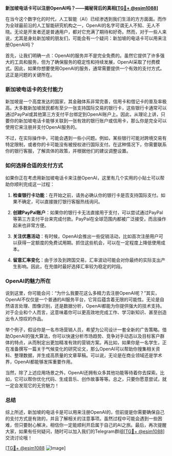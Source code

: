 **新加坡电话卡可以注册OpenAI吗？——揭秘背后的真相[[TG💪+ @esim1088](https://t.me/s/esim1088)]**

在当今这个数字化的时代，人工智能（AI）已经渗透到我们生活的方方面面。而作为全球最前沿的人工智能研究机构之一，OpenAI的名字可谓无人不知、无人不晓。无论是开发者还是普通用户，都对它充满了期待和好奇。然而，对于一些人来说，尤其是身处新加坡的朋友们，可能会有一个疑问：新加坡的电话卡可以用来注册OpenAI吗？

首先，让我们明确一点：OpenAI的服务并不是完全免费的。虽然它提供了许多强大的工具和服务，但为了确保服务的稳定性和持续发展，OpenAI采取了付费模式。因此，如果你想要使用OpenAI的服务，通常需要提供一个有效的支付方式。这正是问题的关键所在。

### 新加坡电话卡的支付能力

新加坡是一个高度发达的国家，其金融体系非常完善，信用卡和借记卡的普及率极高。大多数新加坡居民都有至少一张支持国际交易的银行卡，这些银行卡通常可以通过PayPal或其他第三方支付平台绑定到OpenAI账户上。因此，从理论上讲，只要你的新加坡电话卡能够关联到一张有效的银行账户或信用卡，那么你是完全可以使用它来注册并支付OpenAI服务的。

不过，在实际操作中，可能会遇到一些小问题。例如，某些银行可能对跨境交易有特定限制，或者你的卡可能没有被授权进行国际支付。在这种情况下，你需要联系你的银行客服，了解具体的政策，并根据他们的建议调整设置。

### 如何选择合适的支付方式

如果你正在考虑用新加坡电话卡来注册OpenAI，这里有几个实用的小贴士可以帮助你顺利完成这一过程：

1. **检查银行卡功能**：在开始之前，请务必确认你的银行卡是否支持国际支付。如果不确定，可以直接拨打银行客服热线询问。
   
2. **创建PayPal账户**：如果你的银行卡无法直接用于支付，可以尝试通过PayPal等第三方支付平台来完成付款。PayPal在全球范围内都被广泛接受，而且操作起来也非常方便。

3. **关注优惠活动**：有时候，OpenAI会推出一些促销活动，比如首次注册用户可以获得一定额度的免费试用期。抓住这些机会，可以在一定程度上降低使用成本。

4. **留意汇率变化**：由于涉及到跨国交易，汇率波动可能会对你最终的实际支出产生影响。因此，在充值时最好选择汇率较为稳定的时段。

### OpenAI的魅力所在

说到这里，你可能会问：“为什么我要花这么多精力去注册OpenAI呢？”其实，OpenAI不仅仅是一个普通的AI服务平台，它背后蕴含着无限的可能性。无论是自然语言处理、图像识别，还是数据分析，OpenAI都能为你提供强大的技术支持。对于企业和个人而言，这意味着你可以更高效地完成工作、学习新知识、甚至创造出令人惊叹的作品。

举个例子，假设你是一名市场营销人员，希望为公司设计一套全新的广告策略。借助OpenAI的强大算法，你可以快速分析市场趋势、竞争对手动态以及目标客户群体的特点，从而制定出更加精准有效的营销方案。再比如，如果你是一名学生，正在准备撰写一篇关于气候变化的研究论文，那么OpenAI可以帮助你搜集相关资料、整理数据，并生成高质量的文章草稿。可以说，无论是在商业领域还是学术界，OpenAI都能够发挥重要作用。

当然，除了上述应用场景之外，OpenAI还拥有众多其他功能等待着你去探索。比如，它可以帮你优化代码、生成音乐、创作故事等等。总之，只要你愿意尝试，就一定会发现它的无穷魅力！

### 总结

综上所述，新加坡的电话卡是可以用来注册OpenAI的，但前提是你需要确保自己的支付方式是有效的，并且了解相关的注意事项。虽然过程中可能会遇到一些困难，但只要耐心解决，相信你一定能顺利开启属于自己的AI之旅。最后，再次提醒大家，如果有任何疑问，随时可以加入我们的Telegram群组[[TG💪+ @esim1088](https://t.me/s/esim1088)]交流讨论哦！

[[TG💪+ @esim1088](https://t.me/s/esim1088) ![Image](https://i.postimg.cc/4NQfJmqS/Snipaste-2025-05-13-00-14-12.png)]